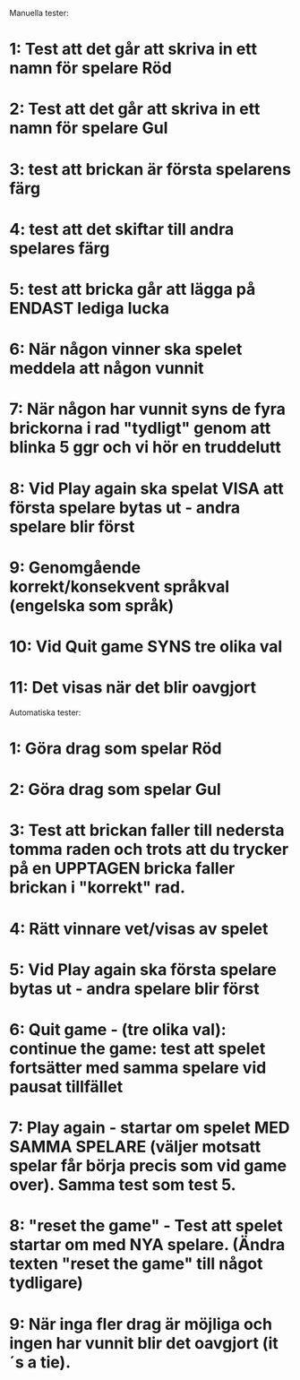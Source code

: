 Manuella tester:

# 1: Test att det går att skriva in ett namn för spelare Röd
# 2: Test att det går att skriva in ett namn för spelare Gul

# 3: test att brickan är första spelarens färg
# 4: test att det skiftar till andra spelares färg 
# 5: test att bricka går att lägga på ENDAST lediga lucka
# 6: När någon vinner ska spelet meddela att någon vunnit
# 7: När någon har vunnit syns de fyra brickorna i rad "tydligt" genom att blinka 5 ggr och vi hör en truddelutt
# 8: Vid Play again ska spelat VISA att första spelare bytas ut - andra spelare blir först
# 9: Genomgående korrekt/konsekvent språkval (engelska som språk)
# 10: Vid Quit game SYNS tre olika val 
# 11: Det visas när det blir oavgjort 

Automatiska tester:

# 1: Göra drag som spelar Röd
# 2: Göra drag som spelar Gul
# 3: Test att brickan faller till nedersta tomma raden och trots att du trycker på en UPPTAGEN bricka faller brickan i "korrekt" rad.
# 4: Rätt vinnare vet/visas av spelet
# 5:  Vid Play again ska första spelare bytas ut - andra spelare blir först
# 6:  Quit game - (tre olika val): continue the game: test att spelet fortsätter med samma spelare vid pausat tillfället
# 7: Play again - startar om spelet MED SAMMA SPELARE (väljer motsatt spelar får börja precis som vid game over). Samma test som test 5. 
# 8: "reset the game" - Test att spelet startar om med NYA spelare. (Ändra texten "reset the game" till något tydligare)
# 9: När inga fler drag är möjliga och ingen har vunnit blir det oavgjort (it´s a tie). 
